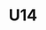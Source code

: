 ---
layout: team
title: U14
email: u14@blufc.com
permalink: /teams/u14/
priority: 7
categories: U14
---
